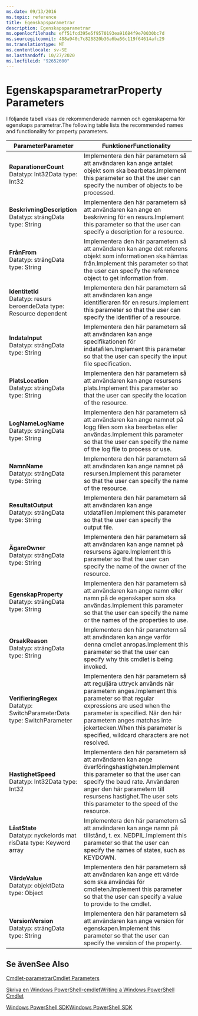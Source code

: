 ```yaml
---
ms.date: 09/13/2016
ms.topic: reference
title: Egenskapsparametrar
description: Egenskapsparametrar
ms.openlocfilehash: eff51fcd395e5f9570193ea91684f9e70030bc7d
ms.sourcegitcommit: 488a940c7c828820b36a6ba56c119f64614afc29
ms.translationtype: MT
ms.contentlocale: sv-SE
ms.lasthandoff: 10/27/2020
ms.locfileid: "92652600"
---
```

# <a name="property-parameters"></a><span data-ttu-id="c3429-103">Egenskapsparametrar</span><span class="sxs-lookup"><span data-stu-id="c3429-103">Property Parameters</span></span>

<span data-ttu-id="c3429-104">I följande tabell visas de rekommenderade namnen och egenskaperna för egenskaps parametrar.</span><span class="sxs-lookup"><span data-stu-id="c3429-104">The following table lists the recommended names and functionality for property parameters.</span></span>

|<span data-ttu-id="c3429-105">Parameter</span><span class="sxs-lookup"><span data-stu-id="c3429-105">Parameter</span></span>|<span data-ttu-id="c3429-106">Funktioner</span><span class="sxs-lookup"><span data-stu-id="c3429-106">Functionality</span></span>|
|---|---|
|<span data-ttu-id="c3429-107">**Reparationer**</span><span class="sxs-lookup"><span data-stu-id="c3429-107">**Count**</span></span><br><span data-ttu-id="c3429-108">Datatyp: Int32</span><span class="sxs-lookup"><span data-stu-id="c3429-108">Data type: Int32</span></span>|<span data-ttu-id="c3429-109">Implementera den här parametern så att användaren kan ange antalet objekt som ska bearbetas.</span><span class="sxs-lookup"><span data-stu-id="c3429-109">Implement this parameter so that the user can specify the number of objects to be processed.</span></span>|
|<span data-ttu-id="c3429-110">**Beskrivning**</span><span class="sxs-lookup"><span data-stu-id="c3429-110">**Description**</span></span><br><span data-ttu-id="c3429-111">Datatyp: sträng</span><span class="sxs-lookup"><span data-stu-id="c3429-111">Data type: String</span></span>|<span data-ttu-id="c3429-112">Implementera den här parametern så att användaren kan ange en beskrivning för en resurs.</span><span class="sxs-lookup"><span data-stu-id="c3429-112">Implement this parameter so that the user can specify a description for a resource.</span></span>|
|<span data-ttu-id="c3429-113">**Från**</span><span class="sxs-lookup"><span data-stu-id="c3429-113">**From**</span></span><br><span data-ttu-id="c3429-114">Datatyp: sträng</span><span class="sxs-lookup"><span data-stu-id="c3429-114">Data type: String</span></span>|<span data-ttu-id="c3429-115">Implementera den här parametern så att användaren kan ange det referens objekt som informationen ska hämtas från.</span><span class="sxs-lookup"><span data-stu-id="c3429-115">Implement this parameter so that the user can specify the reference object to get information from.</span></span>|
|<span data-ttu-id="c3429-116">**Identitet**</span><span class="sxs-lookup"><span data-stu-id="c3429-116">**Id**</span></span><br><span data-ttu-id="c3429-117">Datatyp: resurs beroende</span><span class="sxs-lookup"><span data-stu-id="c3429-117">Data type: Resource dependent</span></span>|<span data-ttu-id="c3429-118">Implementera den här parametern så att användaren kan ange identifieraren för en resurs.</span><span class="sxs-lookup"><span data-stu-id="c3429-118">Implement this parameter so that the user can specify the identifier of a resource.</span></span>|
|<span data-ttu-id="c3429-119">**Indata**</span><span class="sxs-lookup"><span data-stu-id="c3429-119">**Input**</span></span><br><span data-ttu-id="c3429-120">Datatyp: sträng</span><span class="sxs-lookup"><span data-stu-id="c3429-120">Data type: String</span></span>|<span data-ttu-id="c3429-121">Implementera den här parametern så att användaren kan ange specifikationen för indatafilen.</span><span class="sxs-lookup"><span data-stu-id="c3429-121">Implement this parameter so that the user can specify the input file specification.</span></span>|
|<span data-ttu-id="c3429-122">**Plats**</span><span class="sxs-lookup"><span data-stu-id="c3429-122">**Location**</span></span><br><span data-ttu-id="c3429-123">Datatyp: sträng</span><span class="sxs-lookup"><span data-stu-id="c3429-123">Data type: String</span></span>|<span data-ttu-id="c3429-124">Implementera den här parametern så att användaren kan ange resursens plats.</span><span class="sxs-lookup"><span data-stu-id="c3429-124">Implement this parameter so that the user can specify the location of the resource.</span></span>|
|<span data-ttu-id="c3429-125">**LogName**</span><span class="sxs-lookup"><span data-stu-id="c3429-125">**LogName**</span></span><br><span data-ttu-id="c3429-126">Datatyp: sträng</span><span class="sxs-lookup"><span data-stu-id="c3429-126">Data type: String</span></span>|<span data-ttu-id="c3429-127">Implementera den här parametern så att användaren kan ange namnet på logg filen som ska bearbetas eller användas.</span><span class="sxs-lookup"><span data-stu-id="c3429-127">Implement this parameter so that the user can specify the name of the log file to process or use.</span></span>|
|<span data-ttu-id="c3429-128">**Namn**</span><span class="sxs-lookup"><span data-stu-id="c3429-128">**Name**</span></span><br><span data-ttu-id="c3429-129">Datatyp: sträng</span><span class="sxs-lookup"><span data-stu-id="c3429-129">Data type: String</span></span>|<span data-ttu-id="c3429-130">Implementera den här parametern så att användaren kan ange namnet på resursen.</span><span class="sxs-lookup"><span data-stu-id="c3429-130">Implement this parameter so that the user can specify the name of the resource.</span></span>|
|<span data-ttu-id="c3429-131">**Resultat**</span><span class="sxs-lookup"><span data-stu-id="c3429-131">**Output**</span></span><br><span data-ttu-id="c3429-132">Datatyp: sträng</span><span class="sxs-lookup"><span data-stu-id="c3429-132">Data type: String</span></span>|<span data-ttu-id="c3429-133">Implementera den här parametern så att användaren kan ange utdatafilen.</span><span class="sxs-lookup"><span data-stu-id="c3429-133">Implement this parameter so that the user can specify the output file.</span></span>|
|<span data-ttu-id="c3429-134">**Ägare**</span><span class="sxs-lookup"><span data-stu-id="c3429-134">**Owner**</span></span><br><span data-ttu-id="c3429-135">Datatyp: sträng</span><span class="sxs-lookup"><span data-stu-id="c3429-135">Data type: String</span></span>|<span data-ttu-id="c3429-136">Implementera den här parametern så att användaren kan ange namnet på resursens ägare.</span><span class="sxs-lookup"><span data-stu-id="c3429-136">Implement this parameter so that the user can specify the name of the owner of the resource.</span></span>|
|<span data-ttu-id="c3429-137">**Egenskap**</span><span class="sxs-lookup"><span data-stu-id="c3429-137">**Property**</span></span><br><span data-ttu-id="c3429-138">Datatyp: sträng</span><span class="sxs-lookup"><span data-stu-id="c3429-138">Data type: String</span></span>|<span data-ttu-id="c3429-139">Implementera den här parametern så att användaren kan ange namn eller namn på de egenskaper som ska användas.</span><span class="sxs-lookup"><span data-stu-id="c3429-139">Implement this parameter so that the user can specify the name or the names of the properties to use.</span></span>|
|<span data-ttu-id="c3429-140">**Orsak**</span><span class="sxs-lookup"><span data-stu-id="c3429-140">**Reason**</span></span><br><span data-ttu-id="c3429-141">Datatyp: sträng</span><span class="sxs-lookup"><span data-stu-id="c3429-141">Data type: String</span></span>|<span data-ttu-id="c3429-142">Implementera den här parametern så att användaren kan ange varför denna cmdlet anropas.</span><span class="sxs-lookup"><span data-stu-id="c3429-142">Implement this parameter so that the user can specify why this cmdlet is being invoked.</span></span>|
|<span data-ttu-id="c3429-143">**Verifiering**</span><span class="sxs-lookup"><span data-stu-id="c3429-143">**Regex**</span></span><br><span data-ttu-id="c3429-144">Datatyp: SwitchParameter</span><span class="sxs-lookup"><span data-stu-id="c3429-144">Data type: SwitchParameter</span></span>|<span data-ttu-id="c3429-145">Implementera den här parametern så att reguljära uttryck används när parametern anges.</span><span class="sxs-lookup"><span data-stu-id="c3429-145">Implement this parameter so that regular expressions are used when the parameter is specified.</span></span> <span data-ttu-id="c3429-146">När den här parametern anges matchas inte jokertecken.</span><span class="sxs-lookup"><span data-stu-id="c3429-146">When this parameter is specified, wildcard characters are not resolved.</span></span>|
|<span data-ttu-id="c3429-147">**Hastighet**</span><span class="sxs-lookup"><span data-stu-id="c3429-147">**Speed**</span></span><br><span data-ttu-id="c3429-148">Datatyp: Int32</span><span class="sxs-lookup"><span data-stu-id="c3429-148">Data type: Int32</span></span>|<span data-ttu-id="c3429-149">Implementera den här parametern så att användaren kan ange överföringshastigheten.</span><span class="sxs-lookup"><span data-stu-id="c3429-149">Implement this parameter so that the user can specify the baud rate.</span></span> <span data-ttu-id="c3429-150">Användaren anger den här parametern till resursens hastighet.</span><span class="sxs-lookup"><span data-stu-id="c3429-150">The user sets this parameter to the speed of the resource.</span></span>|
|<span data-ttu-id="c3429-151">**Låst**</span><span class="sxs-lookup"><span data-stu-id="c3429-151">**State**</span></span><br><span data-ttu-id="c3429-152">Datatyp: nyckelords mat ris</span><span class="sxs-lookup"><span data-stu-id="c3429-152">Data type: Keyword array</span></span>|<span data-ttu-id="c3429-153">Implementera den här parametern så att användaren kan ange namn på tillstånd, t. ex. NEDPIL.</span><span class="sxs-lookup"><span data-stu-id="c3429-153">Implement this parameter so that the user can specify the names of states, such as KEYDOWN.</span></span>|
|<span data-ttu-id="c3429-154">**Värde**</span><span class="sxs-lookup"><span data-stu-id="c3429-154">**Value**</span></span><br><span data-ttu-id="c3429-155">Datatyp: objekt</span><span class="sxs-lookup"><span data-stu-id="c3429-155">Data type: Object</span></span>|<span data-ttu-id="c3429-156">Implementera den här parametern så att användaren kan ange ett värde som ska användas för cmdleten.</span><span class="sxs-lookup"><span data-stu-id="c3429-156">Implement this parameter so that the user can  specify a value to provide to the cmdlet.</span></span>|
|<span data-ttu-id="c3429-157">**Version**</span><span class="sxs-lookup"><span data-stu-id="c3429-157">**Version**</span></span><br><span data-ttu-id="c3429-158">Datatyp: sträng</span><span class="sxs-lookup"><span data-stu-id="c3429-158">Data type: String</span></span>|<span data-ttu-id="c3429-159">Implementera den här parametern så att användaren kan ange version för egenskapen.</span><span class="sxs-lookup"><span data-stu-id="c3429-159">Implement this parameter so that the user can specify the version of the property.</span></span>|

## <a name="see-also"></a><span data-ttu-id="c3429-160">Se även</span><span class="sxs-lookup"><span data-stu-id="c3429-160">See Also</span></span>

[<span data-ttu-id="c3429-161">Cmdlet-parametrar</span><span class="sxs-lookup"><span data-stu-id="c3429-161">Cmdlet Parameters</span></span>](./cmdlet-parameters.md)

[<span data-ttu-id="c3429-162">Skriva en Windows PowerShell-cmdlet</span><span class="sxs-lookup"><span data-stu-id="c3429-162">Writing a Windows PowerShell Cmdlet</span></span>](./writing-a-windows-powershell-cmdlet.md)

[<span data-ttu-id="c3429-163">Windows PowerShell SDK</span><span class="sxs-lookup"><span data-stu-id="c3429-163">Windows PowerShell SDK</span></span>](../windows-powershell-reference.md)
